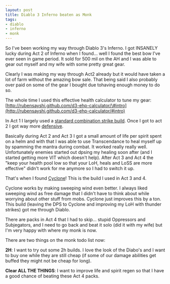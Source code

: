```yaml
---
layout: post
title: Diablo 3 Inferno beaten as Monk
tags:
- diablo
- inferno
- monk
---
```


So I've been working my way through Diablo 3's Inferno. I got INSANELY
lucky during Act 2 of Inferno when I found... well I found the best bow
I've ever seen in game period. It sold for 500 mil on the AH and I was
able to gear out myself and my wife with some pretty great gear.

Clearly I was making my way through Act2 already but it would have taken
a lot of farm without the amazing bow sale. That being said I also
probably over paid on some of the gear I bought due tohaving enough
money to do so.

The whole time I used this effective health calculator to tune my
gear: [http://rubensayshi.github.com/d3-ehp-calculator/\#intro](http://rubensayshi.github.com/d3-ehp-calculator/#intro)

In Act 1 I largely used a
[standard combination strike build](http://us.battle.net/d3/en/calculator/monk#bWgXYQ!XgU!ccabcc). Once
I got to act 2 I got way more
[defensive](http://us.battle.net/d3/en/calculator/monk#bWgXYh!XYU!ZZacca).

Basically during Act 2 and Act 3 I got a small amount of life per spirit
spent on a helm and with that I was able to use Transcendance to heal
myself up by spamming the mantra during combat. It worked really really
well. Unfortunately enemies started out dpsing my healing soon after
(and I started getting more VIT which doesn't help). After Act 3 and Act
4 the "keep your health pool low so that your LoH, heals and LoSS are
more effective" didn't work for me anymore so I had to switch it up.

That's when I found
[Cyclone](http://us.battle.net/d3/en/calculator/monk#aSgXYQ!XaU!acabcc)! This is
the build I used in Act 3 and 4.

Cyclone works by making sweeping wind even better. I always liked
sweeping wind as free damage that I didn't have to think about while
worrying about other stuff from mobs. Cyclone just improves this by a
ton. This build (leaving the DPS to Cyclone and improving my LoH with
thunder strikes) got me through Diablo.

There are packs in Act 4 that I had to skip... stupid Oppressors and
Subjegators, and I need to go back and beat it solo (did it with my
wife) but I'm very happy with where my monk is now.

There are two things on the monk todo list now:

**2H**: I want to try out some 2h builds. I love the look of the Diabo's
and I want to buy one while they are still cheap (if some of our damage
abilities get buffed they might not be cheap for long).

**Clear ALL THE THINGS**: I want to improve life and spirit regen so
that I have a good chance of beating these Act 4 packs.
